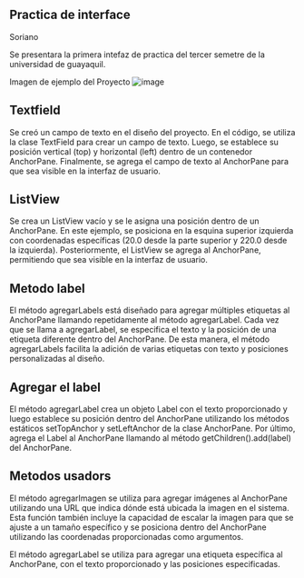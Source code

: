 ## Practica de interface 
Soriano

Se presentara la primera intefaz de practica del tercer semetre de la universidad de guayaquil.

Imagen de ejemplo del Proyecto
![image](https://github.com/brayton992/brayton992/assets/142423609/8ec719c2-d129-4386-9746-c72f82db4bdc)

## Textfield

Se creó un campo de texto en el diseño del proyecto. En el código, se utiliza la clase TextField para crear un campo de texto. Luego, se establece su posición vertical (top) y horizontal (left) dentro de un contenedor AnchorPane. Finalmente, se agrega el campo de texto al AnchorPane para que sea visible en la interfaz de usuario.

## ListView

Se crea un ListView vacío y se le asigna una posición dentro de un AnchorPane. En este ejemplo, se posiciona en la esquina superior izquierda con coordenadas específicas (20.0 desde la parte superior y 220.0 desde la izquierda). Posteriormente, el ListView se agrega al AnchorPane, permitiendo que sea visible en la interfaz de usuario.

## Metodo label

El método agregarLabels está diseñado para agregar múltiples etiquetas al AnchorPane llamando repetidamente al método agregarLabel. Cada vez que se llama a agregarLabel, se especifica el texto y la posición de una etiqueta diferente dentro del AnchorPane. De esta manera, el método agregarLabels facilita la adición de varias etiquetas con texto y posiciones personalizadas al diseño.

## Agregar el label

El método agregarLabel crea un objeto Label con el texto proporcionado y luego establece su posición dentro del AnchorPane utilizando los métodos estáticos setTopAnchor y setLeftAnchor de la clase AnchorPane. Por último, agrega el Label al AnchorPane llamando al método getChildren().add(label) del AnchorPane.

## Metodos usadors

 El método agregarImagen se utiliza para agregar imágenes al AnchorPane utilizando una URL que indica dónde está ubicada la imagen en el sistema. Esta función también incluye la capacidad de escalar la imagen para que se ajuste a un tamaño específico y se posiciona dentro del AnchorPane utilizando las coordenadas proporcionadas como argumentos.

El método agregarLabel se utiliza para agregar una etiqueta específica al AnchorPane, con el texto proporcionado y las posiciones especificadas.
